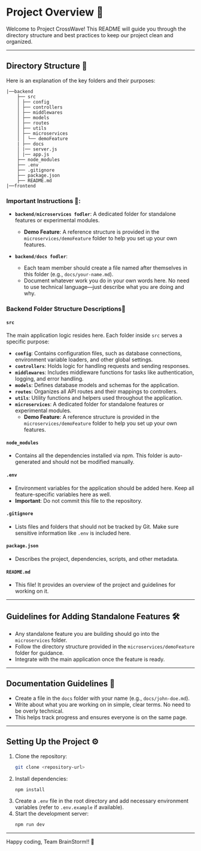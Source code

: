# Project Overview 🚀

Welcome to Project CrossWave! This README will guide you through the directory structure and best practices to keep our project clean and organized.

---

## Directory Structure 📂

Here is an explanation of the key folders and their purposes:

```
|──backend
    ├── src
    │ ├── config
    │ ├── controllers
    │ ├── middlewares
    │ ├── models
    │ ├── routes
    │ ├── utils
    │ ├── microservices
    │ │ └── demoFeature
    | ├── docs
    │ |── server.js
    │ |── app.js
    ├── node_modules
    ├── .env
    ├── .gitignore
    ├── package.json
    ├── README.md
|──frontend

```

### **Important Instructions 📝:**

- **`backend/microservices fodler`**: A dedicated folder for standalone features or experimental modules.

  - **Demo Feature**: A reference structure is provided in the `microservices/demoFeature` folder to help you set up your own features.

- **`backend/docs fodler`**:
  - Each team member should create a file named after themselves in this folder (e.g., `docs/your-name.md`).
  - Document whatever work you do in your own words here. No need to use technical language—just describe what you are doing and why.

### **Backend Folder Structure Descriptions📁**

#### `src`

The main application logic resides here. Each folder inside `src` serves a specific purpose:

- **`config`**: Contains configuration files, such as database connections, environment variable loaders, and other global settings.
- **`controllers`**: Holds logic for handling requests and sending responses.
- **`middlewares`**: Includes middleware functions for tasks like authentication, logging, and error handling.
- **`models`**: Defines database models and schemas for the application.
- **`routes`**: Organizes all API routes and their mappings to controllers.
- **`utils`**: Utility functions and helpers used throughout the application.
- **`microservices`**: A dedicated folder for standalone features or experimental modules.
  - **Demo Feature**: A reference structure is provided in the `microservices/demoFeature` folder to help you set up your own features.

#### `node_modules`

- Contains all the dependencies installed via npm. This folder is auto-generated and should not be modified manually.

#### `.env`

- Environment variables for the application should be added here. Keep all feature-specific variables here as well.
- **Important**: Do not commit this file to the repository.

#### `.gitignore`

- Lists files and folders that should not be tracked by Git. Make sure sensitive information like `.env` is included here.

#### `package.json`

- Describes the project, dependencies, scripts, and other metadata.

#### `README.md`

- This file! It provides an overview of the project and guidelines for working on it.

---

## Guidelines for Adding Standalone Features 🛠️

- Any standalone feature you are building should go into the `microservices` folder.
- Follow the directory structure provided in the `microservices/demoFeature` folder for guidance.
- Integrate with the main application once the feature is ready.

---

## Documentation Guidelines 📖

- Create a file in the `docs` folder with your name (e.g., `docs/john-doe.md`).
- Write about what you are working on in simple, clear terms. No need to be overly technical.
- This helps track progress and ensures everyone is on the same page.

---

## Setting Up the Project ⚙️

1. Clone the repository:
   ```bash
   git clone <repository-url>
   ```
2. Install dependencies:
   ```bash
   npm install
   ```
3. Create a `.env` file in the root directory and add necessary environment variables (refer to `.env.example` if available).
4. Start the development server:
   ```bash
   npm run dev
   ```

---

Happy coding, Team BrainStorm!! 🎉
